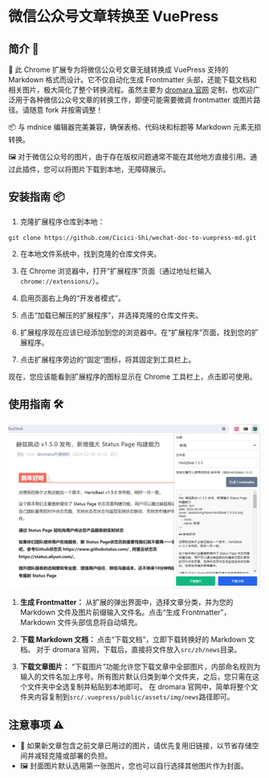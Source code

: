 # 微信公众号文章转换至 VuePress

## 简介 📖

🚀 此 Chrome 扩展专为将微信公众号文章无缝转换成 VuePress 支持的 Markdown 格式而设计。它不仅自动化生成 Frontmatter 头部，还能下载文档和相关图片，极大简化了整个转换流程。虽然主要为 [dromara 官网](https://github.com/dromara/dromara.github.io) 定制，也欢迎广泛用于各种微信公众号文章的转换工作，即便可能需要微调 frontmatter 或图片路径。请随意 fork 并按需调整！

📦 与 mdnice 编辑器完美兼容，确保表格、代码块和标题等 Markdown 元素无损转换。

🖼️ 对于微信公众号的图片，由于存在版权问题通常不能在其他地方直接引用。通过此插件，您可以将图片下载到本地，无障碍展示。

## 安装指南 📦

1. 克隆扩展程序仓库到本地：

```
git clone https://github.com/Cicici-Shi/wechat-doc-to-vuepress-md.git
```

2. 在本地文件系统中，找到克隆的仓库文件夹。

3. 在 Chrome 浏览器中，打开“扩展程序”页面（通过地址栏输入 `chrome://extensions/`）。

4. 启用页面右上角的“开发者模式”。

5. 点击“加载已解压的扩展程序”，并选择克隆的仓库文件夹。

6. 扩展程序现在应该已经添加到您的浏览器中。在“扩展程序”页面，找到您的扩展程序。

7. 点击扩展程序旁边的“固定”图标，将其固定到工具栏上。

现在，您应该能看到扩展程序的图标显示在 Chrome 工具栏上，点击即可使用。

## 使用指南 🛠️

![例图](https://raw.githubusercontent.com/Cicici-Shi/wechat-doc-to-vuepress-md/main/example.png)

1. **生成 Frontmatter：**
   从扩展的弹出界面中，选择文章分类，并为您的 Markdown 文件及图片前缀输入文件名。点击“生成 Frontmatter”，Markdown 文件头部信息将自动填充。

2. **下载 Markdown 文档：**
   点击“下载文档”，立即下载转换好的 Markdown 文档。
   对于 dromara 官网，下载后，直接将文件放入`src/zh/news`目录。

3. **下载文章图片：**
   “下载图片”功能允许您下载文章中全部图片，内部命名规则为输入的文件名加上序号。所有图片默认归类到单个文件夹，之后，您只需在这个文件夹中全选复制并粘贴到本地即可。
   在 dromara 官网中，简单将整个文件夹内容复制到`src/.vuepress/public/assets/img/news`路径即可。

## 注意事项 ⚠️

- 🔄 如果新文章包含之前文章已用过的图片，请优先复用旧链接，以节省存储空间并减轻克隆或部署的负担。
- 🖼️ 封面图片默认选用第一张图片，您也可以自行选择其他图片作为封面。
